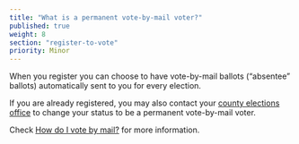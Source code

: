 ```yaml
---
title: "What is a permanent vote-by-mail voter?"
published: true
weight: 8
section: "register-to-vote"
priority: Minor
---
```



When you register you can choose to have vote-by-mail ballots (“absentee” ballots) automatically sent to you for every election.   

If you are already registered, you may also contact your [county elections office](#section-election-office-contact) to change your status to be a permanent vote-by-mail voter.  

Check [How do I vote by mail?](#item-vote-by-mail) for more information.
